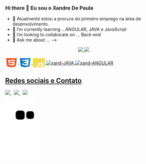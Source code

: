   ### Hi there 👋 Eu sou o Xandre De Paula


- 🔭 Atualmente estou a procura do primeiro emprego na área de desenvolvimento.  
- 🌱 I’m currently learning ...ANGULAR, JAVA e JavaScript
- 👯 I’m looking to collaborate on ...  Back-end
- 💬 Ask me about ...
-->

 <div align="center">
  <a href="https://github.com/xandre23">
  <img height="160em" src="https://github-readme-stats.vercel.app/api?username=xandre23&show_icons=true&theme=dark&include_all_commits=true&count_private=true"/>
  <img height="160em" src="https://github-readme-stats.vercel.app/api/top-langs/?username=xandre23&layout=compact&langs_count=16&theme=dark"/>
</div>
  
  <div style="display: inline_block"><br>
  <img align="center" alt="Rafa-HTML" height="30" width="40" src="https://raw.githubusercontent.com/devicons/devicon/master/icons/html5/html5-original.svg">
  <img align="center" alt="Rafa-CSS" height="30" width="40" src="https://raw.githubusercontent.com/devicons/devicon/master/icons/css3/css3-original.svg">
  <img align="center" alt="Rafa-Js" height="30" width="40" src="https://raw.githubusercontent.com/devicons/devicon/master/icons/javascript/javascript-plain.svg">
   <img align="center" alt="xand-JAVA" height="60" width="40" src="https://cdn.jsdelivr.net/gh/devicons/devicon/icons/java/java-original-wordmark.svg">
    <img align="center" alt="xand-ANGULAR" height="60" width="40" src="https://cdn.jsdelivr.net/gh/devicons/devicon/icons/angularjs/angularjs-original.svg">
   
 
  
  
</div>
  
  
  <div>
 
    
 
## Redes sociais e Contato

<a href="mailto:xandredepaula2312@gmail.com">
  <img src="https://img.shields.io/badge/Gmail-D14836?style=for-the-badge&logo=gmail&logoColor=white"/>
</a>
&nbsp;
<a href="https://api.whatsapp.com/send?phone=5511987527124&text=Ol%C3%A1%2C%20Bem%20vindo!">
  <img src="https://img.shields.io/badge/WhatsApp-25D366?style=for-the-badge&logo=whatsapp&logoColor=white"/>
</a>
&nbsp;
<a href="https://www.linkedin.com/in/xandre23/">
  <img src="https://img.shields.io/badge/LinkedIn-0077B5?style=for-the-badge&logo=linkedin&logoColor=white"/>
</a>
    </div>  
 
  ![Snake animation](https://github.com/rafaballerini/rafaballerini/blob/output/github-contribution-grid-snake.svg)
 
  
